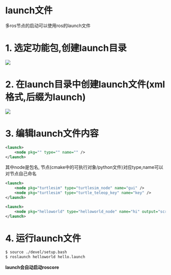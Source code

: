 # launch文件

多ros节点的启动可以使用ros的launch文件

# 1. 选定功能包,创建launch目录

![](1-ROS程序简单实现-创建launch目录.png)

# 2. 在launch目录中创建launch文件(xml格式,后缀为launch)

![](1-ROS程序简单实现-创建launch文件.png)

# 3. 编辑launch文件内容

```xml
<launch>
    <node pkg="" type="" name="" />
</launch>
```

其中node是包名, 节点(cmake中的可执行对象/python文件)对应type,name可以对节点自己命名

```xml
<launch>
    <node pkg="turtlesim" type="turtlesim_node" name="gui" />
    <node pkg="turtlesim" type="turtle_teleop_key" name="key" />
</launch>
```


```xml
<launch>
    <node pkg="helloworld" type="helloworld_node" name="hi" output="screen" />
</launch>
```

# 4. 运行launch文件

```bash
$ source ./devel/setup.bash
$ roslaunch helloworld hello.launch
```

**launch会自动启动roscore**